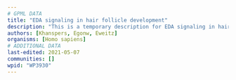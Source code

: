 ```yaml
---
# GPML DATA
title: "EDA signaling in hair follicle development"
description: "This is a temporary description for EDA signaling in hair follicle development"
authors: [Khanspers, Egonw, Eweitz]
organisms: [Homo sapiens]
# ADDITIONAL DATA
last-edited: 2021-05-07
communities: []
wpid: "WP3930"
---
```

